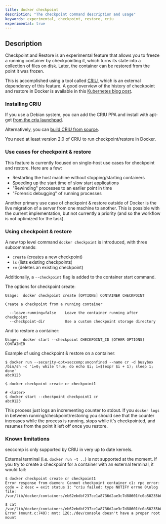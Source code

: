 ```yaml
---
title: docker checkpoint
description: "The checkpoint command description and usage"
keywords: experimental, checkpoint, restore, criu
experimental: true
---
```


## Description

Checkpoint and Restore is an experimental feature that allows you to freeze a running
container by checkpointing it, which turns its state into a collection of files
on disk. Later, the container can be restored from the point it was frozen.

This is accomplished using a tool called [CRIU](http://criu.org), which is an
external dependency of this feature. A good overview of the history of
checkpoint and restore in Docker is available in this
[Kubernetes blog post](https://kubernetes.io/blog/2015/07/how-did-quake-demo-from-dockercon-work/).

### Installing CRIU

If you use a Debian system, you can add the CRIU PPA and install with apt-get
[from the criu launchpad](https://launchpad.net/~criu/+archive/ubuntu/ppa).

Alternatively, you can [build CRIU from source](https://criu.org/Installation).

You need at least version 2.0 of CRIU to run checkpoint/restore in Docker.

### Use cases for checkpoint & restore

This feature is currently focused on single-host use cases for checkpoint and
restore. Here are a few:

- Restarting the host machine without stopping/starting containers
- Speeding up the start time of slow start applications
- "Rewinding" processes to an earlier point in time
- "Forensic debugging" of running processes

Another primary use case of checkpoint & restore outside of Docker is the live
migration of a server from one machine to another. This is possible with the
current implementation, but not currently a priority (and so the workflow is
not optimized for the task).

### Using checkpoint & restore

A new top level command `docker checkpoint` is introduced, with three subcommands:
- `create` (creates a new checkpoint)
- `ls` (lists existing checkpoints)
- `rm` (deletes an existing checkpoint)

Additionally, a `--checkpoint` flag is added to the container start command.

The options for checkpoint create:

```console
Usage:  docker checkpoint create [OPTIONS] CONTAINER CHECKPOINT

Create a checkpoint from a running container

  --leave-running=false    Leave the container running after checkpoint
  --checkpoint-dir         Use a custom checkpoint storage directory
```

And to restore a container:

```console
Usage:  docker start --checkpoint CHECKPOINT_ID [OTHER OPTIONS] CONTAINER
```

Example of using checkpoint & restore on a container:

```console
$ docker run --security-opt=seccomp:unconfined --name cr -d busybox /bin/sh -c 'i=0; while true; do echo $i; i=$(expr $i + 1); sleep 1; done'
abc0123

$ docker checkpoint create cr checkpoint1

# <later>
$ docker start --checkpoint checkpoint1 cr
abc0123
```

This process just logs an incrementing counter to stdout. If you `docker logs`
in between running/checkpoint/restoring you should see that the counter
increases while the process is running, stops while it's checkpointed, and
resumes from the point it left off once you restore.

### Known limitations

seccomp is only supported by CRIU in very up to date kernels.

External terminal (i.e. `docker run -t ..`) is not supported at the moment.
If you try to create a checkpoint for a container with an external terminal,
it would fail:

```console
$ docker checkpoint create cr checkpoint1
Error response from daemon: Cannot checkpoint container c1: rpc error: code = 2 desc = exit status 1: "criu failed: type NOTIFY errno 0\nlog file: /var/lib/docker/containers/eb62ebdbf237ce1a8736d2ae3c7d88601fc0a50235b0ba767b559a1f3c5a600b/checkpoints/checkpoint1/criu.work/dump.log\n"

$ cat /var/lib/docker/containers/eb62ebdbf237ce1a8736d2ae3c7d88601fc0a50235b0ba767b559a1f3c5a600b/checkpoints/checkpoint1/criu.work/dump.log
Error (mount.c:740): mnt: 126:./dev/console doesn't have a proper root mount
```
